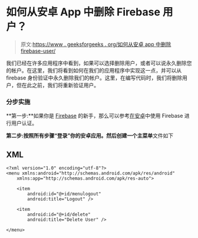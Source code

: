 # 如何从安卓 App 中删除 Firebase 用户？

> 原文:[https://www . geeksforgeeks . org/如何从安卓 app 中删除 firebase-user/](https://www.geeksforgeeks.org/how-to-delete-a-firebase-user-from-android-app/)

我们已经在许多应用程序中看到，如果可以选择删除用户，或者可以说永久删除您的帐户。在这里，我们将看到如何在我们的应用程序中实现这一点，并可以从 firebase 身份验证中永久删除我们的帐户。这里，在编写代码时，我们将删除用户，但在此之前，我们将重新验证用户。

### **分步实施**

**第一步:**如果你是 [Firebase](https://www.geeksforgeeks.org/firebase-introduction/) 的新手，那么可以参考[在安卓](https://www.geeksforgeeks.org/user-authentication-using-firebase-in-android/)中使用 Firebase 进行用户认证。

**第二步:**按照所有步骤“登录”你的安卓应用。然后创建一个**主菜单**文件如下

## XML

```
<?xml version="1.0" encoding="utf-8"?>
<menu xmlns:android="http://schemas.android.com/apk/res/android"
    xmlns:app="http://schemas.android.com/apk/res-auto">

    <item
        android:id="@+id/menulogout"
        android:title="Logout" />

    <item
        android:id="@+id/delete"
        android:title="Delete User" />

</menu>
```